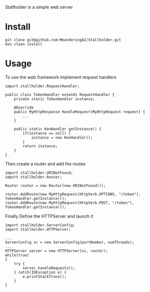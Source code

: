 Stallholder is a simple web server 

# Install

```
git clone git@github.com:MeanderingAI/Stallholder.git
mvn clean install
```

# Usage

To use the web framework implement request handlers
```
import stallholder.RequestHandler;

public class TokenHandler extends RequestHandler {
    private static TokenHandler instance;
    
    @Override
    public MyHttpResponse HandleRequest(MyHttpRequest request) {
        ...
    }

    public static KenHandler getInstance() {
        if(instance == null) {
            instance = new KenHandler();
        }
        return instance;
    }
}

```

Then create a router and add the routes

```
import stallholder.URINotFound;
import stallholder.Router;

Router router = new Router(new URINotFound());

router.AddRoute(new MyHttpRequest(HttpVerb.OPTIONS, "/token"), TokenHandler.getInstance());
router.AddRoute(new MyHttpRequest(HttpVerb.POST, "/token"), TokenHandler.getInstance());

```

Finally Define the HTTPServer and launch it
```
import stallholder.ServerConfig;
import stallholder.HTTPServer;

...
ServerConfig sc = new ServerConfig(portNumber, numThreads);
...
HTTPServer server = new HTTPServer(sc, router);
while(true)
{
    try {
        server.handleRequests();
    } catch(IOException e) {
        e.printStackTrace();
    }
}
```